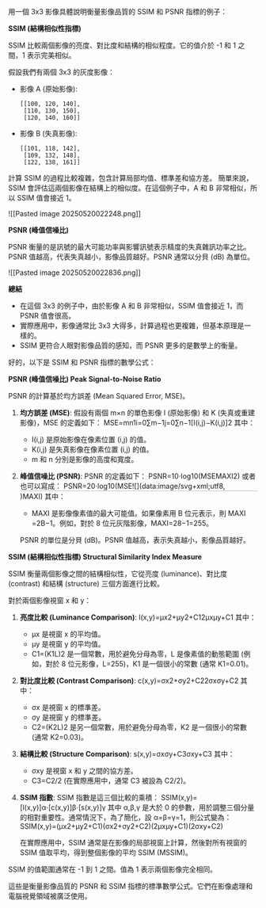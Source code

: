 




用一個 3x3 影像具體說明衡量影像品質的 SSIM 和 PSNR 指標的例子：

**SSIM (結構相似性指標)**

SSIM 比較兩個影像的亮度、對比度和結構的相似程度。它的值介於 -1 和 1 之間，1 表示完美相似。

假設我們有兩個 3x3 的灰度影像：

- 影像 A (原始影像):
    
    ```
    [[100, 120, 140],
     [110, 130, 150],
     [120, 140, 160]]
    ```
    
- 影像 B (失真影像):
    
    ```
    [[101, 118, 142],
     [109, 132, 148],
     [122, 138, 161]]
    ```
    

計算 SSIM 的過程比較複雜，包含計算局部均值、標準差和協方差。 簡單來說，SSIM 會評估這兩個影像在結構上的相似度。在這個例子中，A 和 B 非常相似，所以 SSIM 值會接近 1。

![[Pasted image 20250520022248.png]]

**PSNR (峰值信噪比)**

PSNR 衡量的是訊號的最大可能功率與影響訊號表示精度的失真雜訊功率之比。PSNR 值越高，代表失真越小，影像品質越好。PSNR 通常以分貝 (dB) 為單位。

![[Pasted image 20250520022836.png]]

**總結**

- 在這個 3x3 的例子中，由於影像 A 和 B 非常相似，SSIM 值會接近 1，而 PSNR 值會很高。
- 實際應用中，影像通常比 3x3 大得多，計算過程也更複雜，但基本原理是一樣的。
- SSIM 更符合人眼對影像品質的感知，而 PSNR 更多的是數學上的衡量。



好的，以下是 SSIM 和 PSNR 指標的數學公式：

**PSNR (峰值信噪比) Peak Signal-to-Noise Ratio**

PSNR 的計算基於均方誤差 (Mean Squared Error, MSE)。

1. **均方誤差 (MSE)**: 假設有兩個 m×n 的單色影像 I (原始影像) 和 K (失真或重建影像)，MSE 的定義如下： MSE=mn1​i=0∑m−1​j=0∑n−1​[I(i,j)−K(i,j)]2 其中：
    
    - I(i,j) 是原始影像在像素位置 (i,j) 的值。
    - K(i,j) 是失真影像在像素位置 (i,j) 的值。
    - m 和 n 分別是影像的高度和寬度。
2. **峰值信噪比 (PSNR)**: PSNR 的定義如下： PSNR=10⋅log10​(MSEMAXI2​​) 或者也可以寫成： PSNR=20⋅log10​(MSE![](data:image/svg+xml;utf8,<svg xmlns="http://www.w3.org/2000/svg" width="400em" height="1.08em" viewBox="0 0 400000 1080" preserveAspectRatio="xMinYMin slice"><path d="M95,702
    c-2.7,0,-7.17,-2.7,-13.5,-8c-5.8,-5.3,-9.5,-10,-9.5,-14
    c0,-2,0.3,-3.3,1,-4c1.3,-2.7,23.83,-20.7,67.5,-54
    c44.2,-33.3,65.8,-50.3,66.5,-51c1.3,-1.3,3,-2,5,-2c4.7,0,8.7,3.3,12,10
    s173,378,173,378c0.7,0,35.3,-71,104,-213c68.7,-142,137.5,-285,206.5,-429
    c69,-144,104.5,-217.7,106.5,-221
    l0 -0
    c5.3,-9.3,12,-14,20,-14
    H400000v40H845.2724
    s-225.272,467,-225.272,467s-235,486,-235,486c-2.7,4.7,-9,7,-19,7
    c-6,0,-10,-1,-12,-3s-194,-422,-194,-422s-65,47,-65,47z
    M834 80h400000v40h-400000z"></path></svg>)​MAXI​​) 其中：
    
    - MAXI​ 是影像像素值的最大可能值。如果像素用 B 位元表示，則 MAXI​=2B−1。例如，對於 8 位元灰階影像，MAXI​=28−1=255。
    
    PSNR 的單位是分貝 (dB)。PSNR 值越高，表示失真越小，影像品質越好。
    

**SSIM (結構相似性指標) Structural Similarity Index Measure**

SSIM 衡量兩個影像之間的結構相似性，它從亮度 (luminance)、對比度 (contrast) 和結構 (structure) 三個方面進行比較。

對於兩個影像視窗 x 和 y：

1. **亮度比較 (Luminance Comparison)**: l(x,y)=μx2​+μy2​+C1​2μx​μy​+C1​​ 其中：
    
    - μx​ 是視窗 x 的平均值。
    - μy​ 是視窗 y 的平均值。
    - C1​=(K1​L)2 是一個常數，用於避免分母為零，L 是像素值的動態範圍 (例如，對於 8 位元影像，L=255)，K1​ 是一個很小的常數 (通常 K1​=0.01)。
2. **對比度比較 (Contrast Comparison)**: c(x,y)=σx2​+σy2​+C2​2σx​σy​+C2​​ 其中：
    
    - σx​ 是視窗 x 的標準差。
    - σy​ 是視窗 y 的標準差。
    - C2​=(K2​L)2 是另一個常數，用於避免分母為零，K2​ 是一個很小的常數 (通常 K2​=0.03)。
3. **結構比較 (Structure Comparison)**: s(x,y)=σx​σy​+C3​σxy​+C3​​ 其中：
    
    - σxy​ 是視窗 x 和 y 之間的協方差。
    - C3​=C2​/2 (在實際應用中，通常 C3​ 被設為 C2​/2)。
4. **SSIM 指數**: SSIM 指數是這三個比較的乘積： SSIM(x,y)=[l(x,y)]α⋅[c(x,y)]β⋅[s(x,y)]γ 其中 α,β,γ 是大於 0 的參數，用於調整三個分量的相對重要性。通常情況下，為了簡化，設 α=β=γ=1，則公式變為： SSIM(x,y)=(μx2​+μy2​+C1​)(σx2​+σy2​+C2​)(2μx​μy​+C1​)(2σxy​+C2​)​
    
    在實際應用中，SSIM 通常是在影像的局部視窗上計算，然後對所有視窗的 SSIM 值取平均，得到整個影像的平均 SSIM (MSSIM)。
    

SSIM 的值範圍通常在 -1 到 1 之間。值為 1 表示兩個影像完全相同。

這些是衡量影像品質的 PSNR 和 SSIM 指標的標準數學公式。它們在影像處理和電腦視覺領域被廣泛使用。